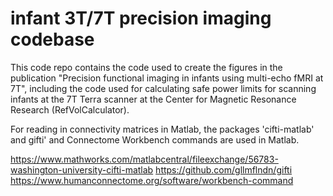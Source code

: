 # infant 3T/7T precision imaging codebase
This code repo contains the code used to create the figures in the publication  "Precision functional imaging in infants using multi-echo fMRI at 7T", including the code used for calculating safe power limits for scanning infants at the 7T Terra scanner at the Center for Magnetic Resonance Research (RefVolCalculator).

For reading in connectivity matrices in Matlab, the packages 'cifti-matlab' and gifti' and Connectome Workbench commands are used in Matlab.

https://www.mathworks.com/matlabcentral/fileexchange/56783-washington-university-cifti-matlab https://github.com/gllmflndn/gifti https://www.humanconnectome.org/software/workbench-command
